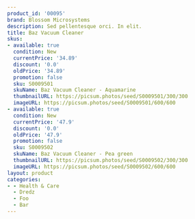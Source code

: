 ```yaml
---
product_id: '00095'
brand: Blossom Microsystems
description: Sed pellentesque orci. In elit.
title: Baz Vacuum Cleaner
skus:
- available: true
  condition: New
  currentPrice: '34.89'
  discount: '0.0'
  oldPrice: '34.89'
  promotion: false
  sku: S0009501
  skuName: Baz Vacuum Cleaner - Aquamarine
  thumbnailURL: https://picsum.photos/seed/S0009501/300/300
  imageURL: https://picsum.photos/seed/S0009501/600/600
- available: true
  condition: New
  currentPrice: '47.9'
  discount: '0.0'
  oldPrice: '47.9'
  promotion: false
  sku: S0009502
  skuName: Baz Vacuum Cleaner - Pea green
  thumbnailURL: https://picsum.photos/seed/S0009502/300/300
  imageURL: https://picsum.photos/seed/S0009502/600/600
layout: product
categories:
- - Health & Care
  - Dredz
  - Foo
  - Bar
---
```

